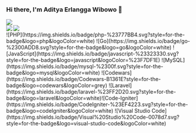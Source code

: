 ### Hi there, I'm Aditya Erlangga Wibowo 👋

<p align="align"><img src="https://www.codewars.com/users/adityaerlangga2003/badges/large"/><br/>

<img align="left" src="https://github-readme-stats.vercel.app/api?username=adityaerlangga&layout=compact&theme=maroongold&langs_count=12"/>
<img align="left" src="https://github-readme-stats.vercel.app/api/top-langs/?username=adityaerlangga&layout=compact&theme=maroongold&langs_count=12"/><br/>
![PHP](https://img.shields.io/badge/php-%23777BB4.svg?style=for-the-badge&logo=php&logoColor=white)
![Go](https://img.shields.io/badge/go-%2300ADD8.svg?style=for-the-badge&logo=go&logoColor=white)
![JavaScript](https://img.shields.io/badge/javascript-%23323330.svg?style=for-the-badge&logo=javascript&logoColor=%23F7DF1E)
![MySQL](https://img.shields.io/badge/mysql-%2300f.svg?style=for-the-badge&logo=mysql&logoColor=white)
![Codewars](https://img.shields.io/badge/Codewars-B1361E?style=for-the-badge&logo=codewars&logoColor=grey)
![Laravel](https://img.shields.io/badge/laravel-%23FF2D20.svg?style=for-the-badge&logo=laravel&logoColor=white)![Code-Igniter](https://img.shields.io/badge/CodeIgniter-%23EF4223.svg?style=for-the-badge&logo=codeIgniter&logoColor=white)
![Visual Studio Code](https://img.shields.io/badge/Visual%20Studio%20Code-0078d7.svg?style=for-the-badge&logo=visual-studio-code&logoColor=white)
</p>

<!--
**adityaerlangga/adityaerlangga** is a ✨ _special_ ✨ repository because its `README.md` (this file) appears on your GitHub profile.

Here are some ideas to get you started:

- 🔭 I’m currently working on Sekolah.mu
- 🌱 I’m currently learning Go
- 📫 How to reach me: (+62) 822 8073 1079 or www.adityaerlangga.id
- 😄 Pronouns: He/Him
- ⚡ Fun fact: I'm a Collegian
-->
